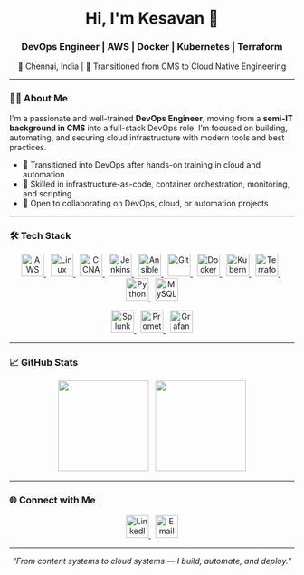 <h1 align="center">Hi, I'm Kesavan 👋</h1>
<h3 align="center">DevOps Engineer | AWS | Docker | Kubernetes | Terraform</h3>
<p align="center">📍 Chennai, India | 💼 Transitioned from CMS to Cloud Native Engineering</p>

---

### 👨‍💻 About Me

I'm a passionate and well-trained **DevOps Engineer**, moving from a **semi-IT background in CMS** into a full-stack DevOps role. I’m focused on building, automating, and securing cloud infrastructure with modern tools and best practices.

- 🌱 Transitioned into DevOps after hands-on training in cloud and automation
- 🔧 Skilled in infrastructure-as-code, container orchestration, monitoring, and scripting
- 🤝 Open to collaborating on DevOps, cloud, or automation projects

---

### 🛠️ Tech Stack

<p align="center">
  <a href="https://aws.amazon.com/" target="_blank">
    <img src="https://cdn.jsdelivr.net/gh/devicons/devicon/icons/amazonwebservices/amazonwebservices-original-wordmark.svg" height="40" alt="AWS" />
  </a>
  &nbsp;
  <a href="https://www.linux.org/" target="_blank">
    <img src="https://cdn.jsdelivr.net/gh/devicons/devicon/icons/linux/linux-original.svg" height="40" alt="Linux" />
  </a>
  &nbsp;
  <a href="https://www.cisco.com/c/en/us/training-events/training-certifications/certifications/associate/ccna.html" target="_blank">
    <img src="https://img.icons8.com/ios-filled/50/1E90FF/network-card.png" height="40" alt="CCNA" />
  </a>
  &nbsp;
  <a href="https://www.jenkins.io/" target="_blank">
    <img src="https://cdn.jsdelivr.net/gh/devicons/devicon/icons/jenkins/jenkins-original.svg" height="40" alt="Jenkins" />
  </a>
  &nbsp;
  <a href="https://www.ansible.com/" target="_blank">
    <img src="https://cdn.jsdelivr.net/gh/devicons/devicon/icons/ansible/ansible-original.svg" height="40" alt="Ansible" />
  </a>
  &nbsp;
  <a href="https://git-scm.com/" target="_blank">
    <img src="https://cdn.jsdelivr.net/gh/devicons/devicon/icons/git/git-original.svg" height="40" alt="Git" />
  </a>
  &nbsp;
  <a href="https://www.docker.com/" target="_blank">
    <img src="https://cdn.jsdelivr.net/gh/devicons/devicon/icons/docker/docker-original.svg" height="40" alt="Docker" />
  </a>
  &nbsp;
  <a href="https://kubernetes.io/" target="_blank">
    <img src="https://cdn.jsdelivr.net/gh/devicons/devicon/icons/kubernetes/kubernetes-plain.svg" height="40" alt="Kubernetes" />
  </a>
  &nbsp;
  <a href="https://www.terraform.io/" target="_blank">
    <img src="https://cdn.jsdelivr.net/gh/devicons/devicon/icons/terraform/terraform-original.svg" height="40" alt="Terraform" />
  </a>
  &nbsp;
  <a href="https://www.python.org/" target="_blank">
    <img src="https://cdn.jsdelivr.net/gh/devicons/devicon/icons/python/python-original.svg" height="40" alt="Python" />
  </a>
  &nbsp;
  <a href="https://www.mysql.com/" target="_blank">
    <img src="https://cdn.jsdelivr.net/gh/devicons/devicon/icons/mysql/mysql-original.svg" height="40" alt="MySQL" />
  </a>
</p>

<p align="center">
  <a href="https://www.splunk.com/" target="_blank">
    <img src="https://logo.svgcdn.com/l/splunk.svg" alt="Splunk" height="40" />
  </a>
  &nbsp;
  <a href="https://prometheus.io/" target="_blank">
    <img src="https://cdn.jsdelivr.net/gh/devicons/devicon/icons/prometheus/prometheus-original.svg" height="40" alt="Prometheus" />
  </a>
  &nbsp;
  <a href="https://grafana.com/" target="_blank">
    <img src="https://cdn.jsdelivr.net/gh/devicons/devicon/icons/grafana/grafana-original.svg" height="40" alt="Grafana" />
  </a>
</p>

---

### 📈 GitHub Stats

<p align="center">
  <img src="https://github-readme-stats.vercel.app/api?username=yourusername&show_icons=true&theme=github_dark&hide_title=true&count_private=true" height="160" />
  &nbsp;
  <img src="https://github-readme-streak-stats.herokuapp.com?user=yourusername&theme=github-dark&date_format=M%20j%5B%2C%20Y%5D" height="160" />
</p>

---

### 🌐 Connect with Me

<p align="center">
  <a href="https://www.linkedin.com/in/your-linkedin/" target="_blank">
    <img src="https://upload.wikimedia.org/wikipedia/commons/thumb/8/81/LinkedIn_icon.svg/2048px-LinkedIn_icon.svg.png" height="40" alt="LinkedIn" />
  </a>
  &nbsp;
  <a href="mailto:your@email.com">
  <img src="https://icons.veryicon.com/png/o/education-technology/power-icon/mail-250.png" height="40" alt="Email Badge"/>
</a>
</p>

---

<p align="center"><i>“From content systems to cloud systems — I build, automate, and deploy.”</i></p>

